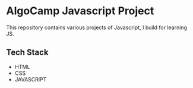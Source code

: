 # AlgoCamp Javascript Project

This repository contains various projects of Javascript, I build for learning JS.

## Tech Stack
* HTML
* CSS
* JAVASCRIPT

